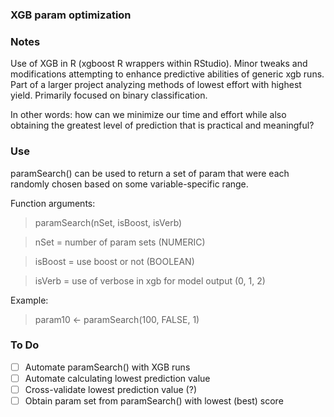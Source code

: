 ### XGB param optimization

### Notes

Use of XGB in R (xgboost R wrappers within RStudio). Minor tweaks and modifications
attempting to enhance predictive abilities of generic xgb runs. Part of a larger
project analyzing methods of lowest effort with highest yield. Primarily focused
on binary classification.

In other words: how can we minimize our time and effort while also obtaining
the greatest level of prediction that is practical and meaningful?  

### Use

paramSearch() can be used to return a set of param that were each randomly
chosen based on some variable-specific range.

Function arguments:

> paramSearch(nSet, isBoost, isVerb)

> nSet = number of param sets (NUMERIC)

> isBoost = use boost or not (BOOLEAN)

> isVerb = use of verbose in xgb for model output (0, 1, 2)

Example:
> param10 <- paramSearch(100, FALSE, 1)  

### To Do
- [ ] Automate paramSearch() with XGB runs
- [ ] Automate calculating lowest prediction value
- [ ] Cross-validate lowest prediction value (?)
- [ ] Obtain param set from paramSearch() with lowest (best) score
